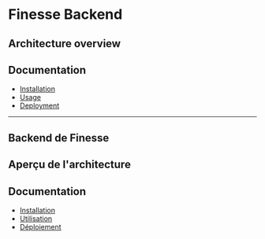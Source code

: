 # Finesse Backend

## Architecture overview

## Documentation

- [Installation](docs/INSTALLATION.md)
- [Usage](docs/USAGE.md)
- [Deployment](docs/DEPLOYMENT.md)

---

## Backend de Finesse

## Aperçu de l'architecture

<!-- ![Texte alternatif](docs/finesse-component-diagram.png "Diagramme des composants Finesse") -->
<!-- À FAIRE -->

## Documentation

- [Installation](docs/INSTALLATION.md)
- [Utilisation](docs/USAGE.md)
- [Déploiement](docs/DEPLOYMENT.md)
